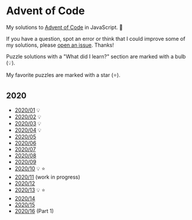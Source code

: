 # Advent of Code

My solutions to
[Advent of Code](https://adventofcode.com/)
in JavaScript.
:santa:

If you have a question,
spot an error
or think that I could improve some of my solutions,
please [open an issue](https://github.com/mtsknn/advent-of-code/issues).
Thanks!

Puzzle solutions with a "What did I learn?" section
are marked with a bulb (:bulb:).

My favorite puzzles are marked with a star (:star:).

## 2020

- [2020/01](./2020/01.md) :bulb:
- [2020/02](./2020/02.md) :bulb:
- [2020/03](./2020/03.md) :bulb:
- [2020/04](./2020/04.md) :bulb:
- [2020/05](./2020/05.md)
- [2020/06](./2020/06.md)
- [2020/07](./2020/07.md)
- [2020/08](./2020/08.md)
- [2020/09](./2020/09.md)
- [2020/10](./2020/10.md) :bulb: :star:
- [2020/11](./2020/11.md) (work in progress)
- [2020/12](./2020/12.md)
- [2020/13](./2020/13.md) :bulb: :star:
- [2020/14](./2020/14.md)
- [2020/15](./2020/15.md)
- [2020/16](./2020/16.md) (Part 1)
